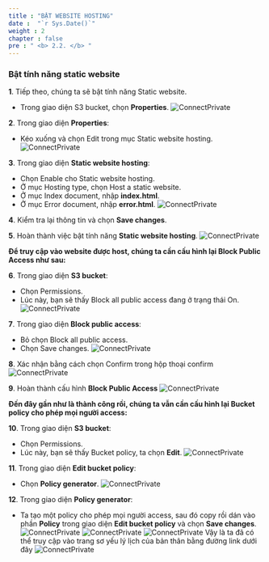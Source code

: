 ```yaml
---
title : "BẬT WEBSITE HOSTING"
date :  "`r Sys.Date()`" 
weight : 2 
chapter : false
pre : " <b> 2.2. </b> "
---
```


### Bật tính năng static website

**1**. Tiếp theo, chúng ta sẽ bật tính năng Static website.

- Trong giao diện S3 bucket, chọn **Properties**.
![ConnectPrivate](01AWSWorkShop/images/S3-static-opening1.jpg)

**2**. Trong giao diện **Properties**:

- Kéo xuống và chọn Edit trong mục Static website hosting.
![ConnectPrivate](01AWSWorkShop/images/S3-static-opening2.jpg)

**3**. Trong giao diện **Static website hosting**:

- Chọn Enable cho Static website hosting.
- Ở mục Hosting type, chọn Host a static website.
- Ở mục Index document, nhập **index.html**.
- Ở mục Error document, nhập **error.html**.
![ConnectPrivate](01AWSWorkShop/images/S3-static-opening3.jpg)

**4**. Kiểm tra lại thông tin và chọn **Save changes**.

**5**. Hoàn thành việc bật tính năng **Static website hosting**.
![ConnectPrivate](01AWSWorkShop/images/S3-static-opening4.jpg)

**Để truy cập vào website được host, chúng ta cần cấu hình lại Block Public Access như sau:**

**6**. Trong giao diện **S3 bucket**:

- Chọn Permissions.
- Lúc này, bạn sẽ thấy Block all public access đang ở trạng thái On.
![ConnectPrivate](01AWSWorkShop/images/S3-public-access1.jpg)

**7**. Trong giao diện **Block public access**:

- Bỏ chọn Block all public access.
- Chọn Save changes.
![ConnectPrivate](01AWSWorkShop/images/S3-public-access2.jpg)

**8**. Xác nhận bằng cách chọn Confirm trong hộp thoại confirm
![ConnectPrivate](01AWSWorkShop/images/S3-public-access3.jpg)

**9**. Hoàn thành cấu hình **Block Public Access**
![ConnectPrivate](01AWSWorkShop/images/S3-public-access4.jpg)

**Đến đây gần như là thành công rồi, chúng ta vẫn cần cấu hình lại Bucket policy cho phép mọi người access:**

**10**. Trong giao diện **S3 bucket**:

- Chọn Permissions.
- Lúc này, bạn sẽ thấy Bucket policy, ta chọn **Edit**.
![ConnectPrivate](01AWSWorkShop/images/S3-bucket-policy1.jpg)

**11**. Trong giao diện **Edit bucket policy**:
- Chọn **Policy generator**. 
![ConnectPrivate](01AWSWorkShop/images/S3-bucket-policy2.jpg)

**12**. Trong giao diện **Policy generator**:
- Ta tạo một policy cho phép mọi người access, sau đó copy rồi dán vào phần **Policy** trong giao diện **Edit bucket policy** và chọn **Save changes**.
![ConnectPrivate](01AWSWorkShop/images/S3-bucket-policy3.jpg)
![ConnectPrivate](01AWSWorkShop/images/S3-bucket-policy4.jpg)
![ConnectPrivate](01AWSWorkShop/images/S3-bucket-policy5.jpg)
Vậy là ta đã có thể truy cập vào trang sơ yếu lý lịch của bản thân bằng đường link dưới đây
![ConnectPrivate](01AWSWorkShop/images/S3-static-opening4.jpg)